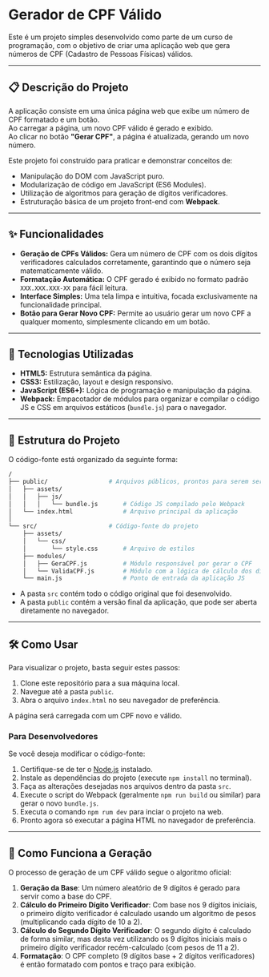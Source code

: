 # Gerador de CPF Válido

Este é um projeto simples desenvolvido como parte de um curso de programação, com o objetivo de criar uma aplicação web que gera números de CPF (Cadastro de Pessoas Físicas) válidos.

---

## 📋 Descrição do Projeto

A aplicação consiste em uma única página web que exibe um número de CPF formatado e um botão.  
Ao carregar a página, um novo CPF válido é gerado e exibido.  
Ao clicar no botão **"Gerar CPF"**, a página é atualizada, gerando um novo número.

Este projeto foi construído para praticar e demonstrar conceitos de:

- Manipulação do DOM com JavaScript puro.  
- Modularização de código em JavaScript (ES6 Modules).  
- Utilização de algoritmos para geração de dígitos verificadores.  
- Estruturação básica de um projeto front-end com **Webpack**.

---

## ✨ Funcionalidades

- **Geração de CPFs Válidos:** Gera um número de CPF com os dois dígitos verificadores calculados corretamente, garantindo que o número seja matematicamente válido.  
- **Formatação Automática:** O CPF gerado é exibido no formato padrão `XXX.XXX.XXX-XX` para fácil leitura.  
- **Interface Simples:** Uma tela limpa e intuitiva, focada exclusivamente na funcionalidade principal.  
- **Botão para Gerar Novo CPF:** Permite ao usuário gerar um novo CPF a qualquer momento, simplesmente clicando em um botão.

---

## 🚀 Tecnologias Utilizadas

- **HTML5:** Estrutura semântica da página.  
- **CSS3:** Estilização, layout e design responsivo.  
- **JavaScript (ES6+):** Lógica de programação e manipulação da página.  
- **Webpack:** Empacotador de módulos para organizar e compilar o código JS e CSS em arquivos estáticos (`bundle.js`) para o navegador.

---

## 📂 Estrutura do Projeto

O código-fonte está organizado da seguinte forma:

```bash
/
├── public/                 # Arquivos públicos, prontos para serem servidos
│   ├── assets/
│   │   ├── js/
│   │   │   └── bundle.js       # Código JS compilado pelo Webpack
│   └── index.html              # Arquivo principal da aplicação
│
└── src/                    # Código-fonte do projeto
    ├── assets/
    │   └── css/
    │       └── style.css       # Arquivo de estilos
    ├── modules/
    │   ├── GeraCPF.js          # Módulo responsável por gerar o CPF
    │   └── ValidaCPF.js        # Módulo com a lógica de cálculo dos dígitos
    └── main.js                 # Ponto de entrada da aplicação JS

```
* A pasta `src` contém todo o código original que foi desenvolvido.
* A pasta `public` contém a versão final da aplicação, que pode ser aberta diretamente no navegador.

---

## 🛠️ Como Usar

Para visualizar o projeto, basta seguir estes passos:

1.  Clone este repositório para a sua máquina local.
2.  Navegue até a pasta `public`.
3.  Abra o arquivo `index.html` no seu navegador de preferência.

A página será carregada com um CPF novo e válido.

### Para Desenvolvedores

Se você deseja modificar o código-fonte:

1.  Certifique-se de ter o [Node.js](https://nodejs.org/) instalado.
2.  Instale as dependências do projeto (execute `npm install` no terminal).
3.  Faça as alterações desejadas nos arquivos dentro da pasta `src`.
4.  Execute o script do Webpack (geralmente `npm run build` ou similar) para gerar o novo `bundle.js`.
5.  Executa o comando `npm rum dev` para inciar o projeto na web.
6.  Pronto agora só executar a página HTML no navegador de preferência.

---

## 🧠 Como Funciona a Geração

O processo de geração de um CPF válido segue o algoritmo oficial:

1.  **Geração da Base**: Um número aleatório de 9 dígitos é gerado para servir como a base do CPF.
2.  **Cálculo do Primeiro Dígito Verificador**: Com base nos 9 dígitos iniciais, o primeiro dígito verificador é calculado usando um algoritmo de pesos (multiplicando cada dígito de 10 a 2).
3.  **Cálculo do Segundo Dígito Verificador**: O segundo dígito é calculado de forma similar, mas desta vez utilizando os 9 dígitos iniciais mais o primeiro dígito verificador recém-calculado (com pesos de 11 a 2).
4.  **Formatação**: O CPF completo (9 dígitos base + 2 dígitos verificadores) é então formatado com pontos e traço para exibição.
